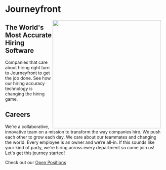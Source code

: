 # Journeyfront

<img align="right" src="https://www.journeyfront.com/hubfs/Homepage%20Hero_v2.2.svg" width="350">

## The World's Most Accurate Hiring Software

Companies that care about hiring right turn to Journeyfront to get the job done. See how our hiring accuracy technology is changing the hiring game.

## Careers

We’re a collaborative, innovative team on a mission to transform the way companies hire. We push each other to grow each day. We care about our teammates and changing the world. Every employee is an owner and we’re all-in. If this sounds like your kind of party, we’re hiring across every department so come join us! Let's get this journey started!

Check out our [Open Positions](https://www.journeyfront.com/careers)
